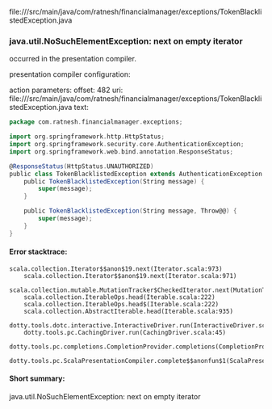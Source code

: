 file://<WORKSPACE>/src/main/java/com/ratnesh/financialmanager/exceptions/TokenBlacklistedException.java
### java.util.NoSuchElementException: next on empty iterator

occurred in the presentation compiler.

presentation compiler configuration:


action parameters:
offset: 482
uri: file://<WORKSPACE>/src/main/java/com/ratnesh/financialmanager/exceptions/TokenBlacklistedException.java
text:
```scala
package com.ratnesh.financialmanager.exceptions;

import org.springframework.http.HttpStatus;
import org.springframework.security.core.AuthenticationException;
import org.springframework.web.bind.annotation.ResponseStatus;

@ResponseStatus(HttpStatus.UNAUTHORIZED)
public class TokenBlacklistedException extends AuthenticationException {
    public TokenBlacklistedException(String message) {
        super(message);
    }

    public TokenBlacklistedException(String message, Throw@@) {
        super(message);
    }
}

```



#### Error stacktrace:

```
scala.collection.Iterator$$anon$19.next(Iterator.scala:973)
	scala.collection.Iterator$$anon$19.next(Iterator.scala:971)
	scala.collection.mutable.MutationTracker$CheckedIterator.next(MutationTracker.scala:76)
	scala.collection.IterableOps.head(Iterable.scala:222)
	scala.collection.IterableOps.head$(Iterable.scala:222)
	scala.collection.AbstractIterable.head(Iterable.scala:935)
	dotty.tools.dotc.interactive.InteractiveDriver.run(InteractiveDriver.scala:164)
	dotty.tools.pc.CachingDriver.run(CachingDriver.scala:45)
	dotty.tools.pc.completions.CompletionProvider.completions(CompletionProvider.scala:72)
	dotty.tools.pc.ScalaPresentationCompiler.complete$$anonfun$1(ScalaPresentationCompiler.scala:150)
```
#### Short summary: 

java.util.NoSuchElementException: next on empty iterator
